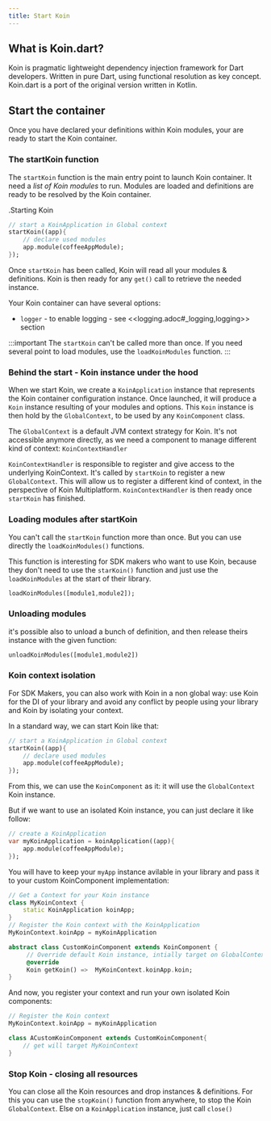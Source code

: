 ```yaml
---
title: Start Koin
---
```


## What is Koin.dart?

Koin is pragmatic lightweight dependency injection framework for Dart developers. Written in pure Dart, using functional resolution as key concept. Koin.dart is a port of the original version written in Kotlin.

## Start the container

Once you have declared your definitions within Koin modules, your are ready to start the Koin container.

### The startKoin function

The `startKoin` function is the main entry point to launch Koin container. It need a *list of Koin modules* to run.
Modules are loaded and definitions are ready to be resolved by the Koin container.

.Starting Koin

```dart
// start a KoinApplication in Global context
startKoin((app){
    // declare used modules
    app.module(coffeeAppModule);
});
```

Once `startKoin` has been called, Koin will read all your modules & definitions. Koin is then ready for any `get()` call to retrieve the needed instance.

Your Koin container can have several options:

* `logger` - to enable logging - see <<logging.adoc#_logging,logging>> section


:::important
The `startKoin` can't be called more than once. If you need several point to load modules, use the `loadKoinModules` function.
:::


### Behind the start - Koin instance under the hood

When we start Koin, we create a `KoinApplication` instance that represents the Koin container configuration instance. Once launched, it will produce a `Koin` instance resulting of your modules and options.
This `Koin` instance is then hold by the `GlobalContext`, to be used by any `KoinComponent` class.

The `GlobalContext` is a default JVM context strategy for Koin. It's not accessible anymore directly, as we need a component to manage different kind of context: `KoinContextHandler`

`KoinContextHandler` is responsible to register and give access to the underlying KoinContext. It's called by `startKoin` to register a new `GlobalContext`. This will allow us to register a different kind of context, in the perspective of Koin Multiplatform. `KoinContextHandler`  is then ready once `startKoin` has finished.




### Loading modules after startKoin

You can't call the `startKoin` function more than once. But you can use directly the `loadKoinModules()` functions.

This function is interesting for SDK makers who want to use Koin, because they don't need to use the `starKoin()` function and just use the `loadKoinModules` at the start of their library.

```dart
loadKoinModules([module1,module2]);
```

### Unloading modules

it's possible also to unload a bunch of definition, and then release theirs instance with the given function:

```dart
unloadKoinModules([module1,module2])
```


### Koin context isolation

For SDK Makers, you can also work with Koin in a non global way: use Koin for the DI of your library and avoid any conflict by people using your library and Koin by isolating your context.

In a standard way, we can start Koin like that:

```dart
// start a KoinApplication in Global context
startKoin((app){
    // declare used modules
    app.module(coffeeAppModule);
});
```

From this, we can use the `KoinComponent` as it: it will use the `GlobalContext` Koin instance.

But if we want to use an isolated Koin instance, you can just declare it like follow:

```dart
// create a KoinApplication
var myKoinApplication = koinApplication((app){
    app.module(coffeeAppModule);
});
```

You will have to keep your `myApp` instance avilable in your library and pass it to your custom KoinComponent implementation:

```dart
// Get a Context for your Koin instance
class MyKoinContext {
    static KoinApplication koinApp;
}
// Register the Koin context with the KoinApplication
MyKoinContext.koinApp = myKoinApplication
```

```dart
abstract class CustomKoinComponent extends KoinComponent {
     // Override default Koin instance, intially target on GlobalContext to yours
     @override
     Koin getKoin() =>  MyKoinContext.koinApp.koin;
}
```

And now, you register your context and run your own isolated Koin components:

```dart
// Register the Koin context
MyKoinContext.koinApp = myKoinApplication

class ACustomKoinComponent extends CustomKoinComponent{
    // get will target MyKoinContext
}
```

### Stop Koin - closing all resources

You can close all the Koin resources and drop instances & definitions. For this you can use the `stopKoin()` function from anywhere, to stop the Koin `GlobalContext`.
Else on a `KoinApplication` instance, just call `close()`

